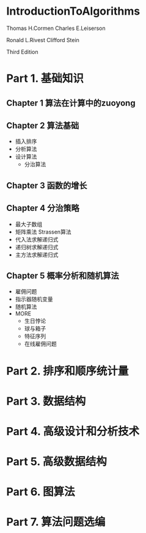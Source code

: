 # IntroductionToAlgorithms

Thomas H.Cormen Charles E.Leiserson

Ronald L.Rivest Clifford Stein

Third Edition

# Part 1. 基础知识

## Chapter 1 算法在计算中的zuoyong

## Chapter 2 算法基础

- 插入排序
- 分析算法
- 设计算法
  - 分治算法

## Chapter 3 函数的增长

## Chapter 4 分治策略

- 最大子数组
- 矩阵乘法 Strassen算法
- 代入法求解递归式
- 递归树求解递归式
- 主方法求解递归式

## Chapter 5 概率分析和随机算法

- 雇佣问题
- 指示器随机变量
- 随机算法
- MORE
  - 生日悖论
  - 球与箱子
  - 特征序列
  - 在线雇佣问题

# Part 2. 排序和顺序统计量

# Part 3. 数据结构


# Part 4. 高级设计和分析技术


# Part 5. 高级数据结构


# Part 6. 图算法


# Part 7. 算法问题选编
